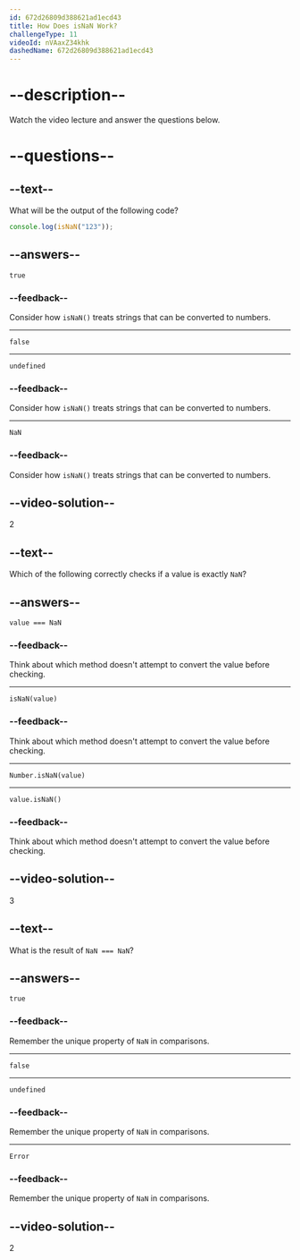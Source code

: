 ```yaml
---
id: 672d26809d388621ad1ecd43
title: How Does isNaN Work?
challengeType: 11
videoId: nVAaxZ34khk
dashedName: 672d26809d388621ad1ecd43
---
```


# --description--

Watch the video lecture and answer the questions below.

# --questions--

## --text--

What will be the output of the following code?

```js
console.log(isNaN("123"));
```

## --answers--

`true`

### --feedback--

Consider how `isNaN()` treats strings that can be converted to numbers.

---

`false`

---

`undefined`

### --feedback--

Consider how `isNaN()` treats strings that can be converted to numbers.

---

`NaN`

### --feedback--

Consider how `isNaN()` treats strings that can be converted to numbers.

## --video-solution--

2

## --text--

Which of the following correctly checks if a value is exactly `NaN`?

## --answers--

`value === NaN`

### --feedback--

Think about which method doesn't attempt to convert the value before checking.

---

`isNaN(value)`

### --feedback--

Think about which method doesn't attempt to convert the value before checking.

---

`Number.isNaN(value)`

---

`value.isNaN()`

### --feedback--

Think about which method doesn't attempt to convert the value before checking.

## --video-solution--

3

## --text--

What is the result of `NaN === NaN`?

## --answers--

`true`

### --feedback--

Remember the unique property of `NaN` in comparisons.

---

`false`

---

`undefined`

### --feedback--

Remember the unique property of `NaN` in comparisons.

---

`Error`

### --feedback--

Remember the unique property of `NaN` in comparisons.

## --video-solution--

2
